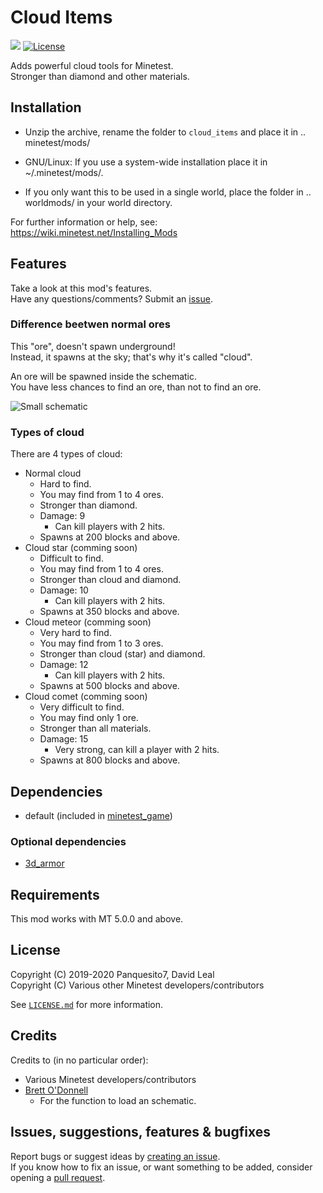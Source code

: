 # Cloud Items

[![](https://github.com/Panquesito7/cloud_items/workflows/Check%20&%20Release/badge.svg)](https://github.com/Panquesito7/cloud_items/actions)
[![License](https://img.shields.io/badge/license-LGPLv2.1%2B-blue.svg)](https://www.gnu.org/licenses/old-licenses/lgpl-2.1.en.html)

Adds powerful cloud tools for Minetest.  
Stronger than diamond and other materials.  

## Installation
- Unzip the archive, rename the folder to `cloud_items` and
place it in .. minetest/mods/

- GNU/Linux: If you use a system-wide installation place
    it in ~/.minetest/mods/.

- If you only want this to be used in a single world, place
    the folder in .. worldmods/ in your world directory.

For further information or help, see:   
https://wiki.minetest.net/Installing_Mods

## Features
Take a look at this mod's features.   
Have any questions/comments? Submit an [issue](https://github.com/Panquesito7/cloud_items/issues/new).

### Difference beetwen normal ores
This "ore", doesn't spawn underground!   
Instead, it spawns at the sky; that's why it's called "cloud".

An ore will be spawned inside the schematic.    
You have less chances to find an ore, than not to find an ore.

![Small schematic](https://user-images.githubusercontent.com/51391473/69098689-af9fbf00-0a1e-11ea-9e88-c74a6b74baa3.png)

### Types of cloud
There are 4 types of cloud:

- Normal cloud
   - Hard to find.
   - You may find from 1 to 4 ores.
   - Stronger than diamond.
   - Damage: 9
      - Can kill players with 2 hits.
   - Spawns at 200 blocks and above.   
- Cloud star (comming soon)
   - Difficult to find.
   - You may find from 1 to 4 ores.
   - Stronger than cloud and diamond.
   - Damage: 10
      - Can kill players with 2 hits.
   - Spawns at 350 blocks and above.  
- Cloud meteor (comming soon)
   - Very hard to find.
   - You may find from 1 to 3 ores.
   - Stronger than cloud (star) and diamond.
   - Damage: 12
      - Can kill players with 2 hits.
   - Spawns at 500 blocks and above.   
- Cloud comet (comming soon)
  - Very difficult to find.
  - You may find only 1 ore.
  - Stronger than all materials.
  - Damage: 15
     - Very strong, can kill a player with 2 hits.
  - Spawns at 800 blocks and above.   

## Dependencies
- default (included in [minetest_game](https://github.com/minetest/minetest_game))
### Optional dependencies
- [3d_armor](https://github.com/stujones11/minetest-3d_armor)

## Requirements
This mod works with MT 5.0.0 and above.

## License
Copyright (C) 2019-2020 Panquesito7, David Leal    
Copyright (C) Various other Minetest developers/contributors    

See [`LICENSE.md`](LICENSE.md) for more information.

## Credits
Credits to (in no particular order):

- Various Minetest developers/contributors
- [Brett O'Donnell](https://github.com/cornernote) 
    - For the function to load an schematic.

## Issues, suggestions, features & bugfixes
Report bugs or suggest ideas by [creating an issue](https://github.com/Panquesito7/cloud_items/issues/new).    
If you know how to fix an issue, or want something to be added, consider opening a [pull request](https://github.com/Panquesito7/cloud_items/compare).